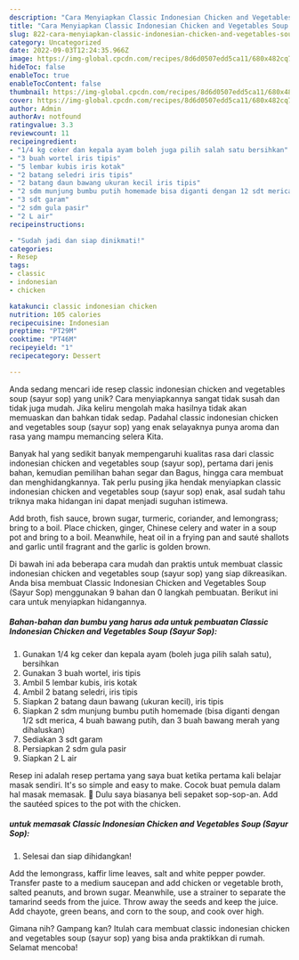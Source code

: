 ```yaml
---
description: "Cara Menyiapkan Classic Indonesian Chicken and Vegetables Soup (Sayur Sop) yang Enak"
title: "Cara Menyiapkan Classic Indonesian Chicken and Vegetables Soup (Sayur Sop) yang Enak"
slug: 822-cara-menyiapkan-classic-indonesian-chicken-and-vegetables-soup-sayur-sop-yang-enak
category: Uncategorized
date: 2022-09-03T12:24:35.966Z
image: https://img-global.cpcdn.com/recipes/8d6d0507edd5ca11/680x482cq70/classic-indonesian-chicken-and-vegetables-soup-sayur-sop-foto-resep-utama.jpg
hideToc: false
enableToc: true
enableTocContent: false
thumbnail: https://img-global.cpcdn.com/recipes/8d6d0507edd5ca11/680x482cq70/classic-indonesian-chicken-and-vegetables-soup-sayur-sop-foto-resep-utama.jpg
cover: https://img-global.cpcdn.com/recipes/8d6d0507edd5ca11/680x482cq70/classic-indonesian-chicken-and-vegetables-soup-sayur-sop-foto-resep-utama.jpg
author: Admin
authorAv: notfound
ratingvalue: 3.3
reviewcount: 11
recipeingredient:
- "1/4 kg ceker dan kepala ayam boleh juga pilih salah satu bersihkan"
- "3 buah wortel iris tipis"
- "5 lembar kubis iris kotak"
- "2 batang seledri iris tipis"
- "2 batang daun bawang ukuran kecil iris tipis"
- "2 sdm munjung bumbu putih homemade bisa diganti dengan 12 sdt merica 4 buah bawang putih dan 3 buah bawang merah yang dihaluskan"
- "3 sdt garam"
- "2 sdm gula pasir"
- "2 L air"
recipeinstructions:

- "Sudah jadi dan siap dinikmati!"
categories:
- Resep
tags:
- classic
- indonesian
- chicken

katakunci: classic indonesian chicken 
nutrition: 105 calories
recipecuisine: Indonesian
preptime: "PT29M"
cooktime: "PT46M"
recipeyield: "1"
recipecategory: Dessert

---
```





Anda sedang mencari ide resep classic indonesian chicken and vegetables soup (sayur sop) yang unik? Cara menyiapkannya sangat tidak susah dan tidak juga mudah. Jika keliru mengolah maka hasilnya tidak akan memuaskan dan bahkan tidak sedap. Padahal classic indonesian chicken and vegetables soup (sayur sop) yang enak selayaknya punya aroma dan rasa yang mampu memancing selera Kita.





Banyak hal yang sedikit banyak mempengaruhi kualitas rasa dari classic indonesian chicken and vegetables soup (sayur sop), pertama dari jenis bahan, kemudian pemilihan bahan segar dan Bagus, hingga cara membuat dan menghidangkannya. Tak perlu pusing jika hendak menyiapkan classic indonesian chicken and vegetables soup (sayur sop) enak,      asal sudah tahu triknya maka hidangan ini dapat menjadi suguhan istimewa.














Add broth, fish sauce, brown sugar, turmeric, coriander, and lemongrass; bring to a boil. Place chicken, ginger, Chinese celery and water in a soup pot and bring to a boil. Meanwhile, heat oil in a frying pan and sauté shallots and garlic until fragrant and the garlic is golden brown.






Di bawah ini ada beberapa cara mudah dan praktis untuk membuat classic indonesian chicken and vegetables soup (sayur sop) yang siap dikreasikan. Anda bisa membuat Classic Indonesian Chicken and Vegetables Soup (Sayur Sop) menggunakan 9 bahan dan 0 langkah pembuatan. Berikut ini cara untuk menyiapkan hidangannya.

<!--inarticleads1-->

##### Bahan-bahan dan bumbu yang harus ada untuk pembuatan Classic Indonesian Chicken and Vegetables Soup (Sayur Sop):

1. Gunakan 1/4 kg ceker dan kepala ayam (boleh juga pilih salah satu), bersihkan
1. Gunakan 3 buah wortel, iris tipis
1. Ambil 5 lembar kubis, iris kotak
1. Ambil 2 batang seledri, iris tipis
1. Siapkan 2 batang daun bawang (ukuran kecil), iris tipis
1. Siapkan 2 sdm munjung bumbu putih homemade (bisa diganti dengan 1/2 sdt merica, 4 buah bawang putih, dan 3 buah bawang merah yang dihaluskan)
1. Sediakan 3 sdt garam
1. Persiapkan 2 sdm gula pasir
1. Siapkan 2 L air


Resep ini adalah resep pertama yang saya buat ketika pertama kali belajar masak sendiri. It&#39;s so simple and easy to make. Cocok buat pemula dalam hal masak memasak. 🥰 Dulu saya biasanya beli sepaket sop-sop-an. Add the sautéed spices to the pot with the chicken. 

<!--inarticleads2-->

#####  untuk memasak Classic Indonesian Chicken and Vegetables Soup (Sayur Sop):


1. Selesai dan siap dihidangkan!

Add the lemongrass, kaffir lime leaves, salt and white pepper powder. Transfer paste to a medium saucepan and add chicken or vegetable broth, salted peanuts, and brown sugar. Meanwhile, use a strainer to separate the tamarind seeds from the juice. Throw away the seeds and keep the juice. Add chayote, green beans, and corn to the soup, and cook over high. 

Gimana nih? Gampang kan? Itulah cara membuat classic indonesian chicken and vegetables soup (sayur sop) yang bisa anda praktikkan di rumah. Selamat mencoba!
